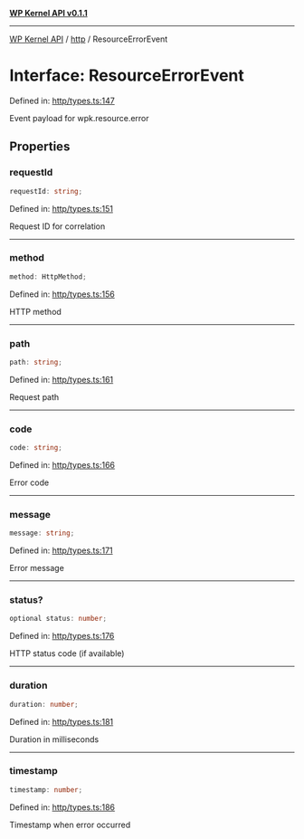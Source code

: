 [**WP Kernel API v0.1.1**](../../README.md)

---

[WP Kernel API](../../README.md) / [http](../README.md) / ResourceErrorEvent

# Interface: ResourceErrorEvent

Defined in: [http/types.ts:147](https://github.com/theGeekist/wp-kernel/blob/main/packages/kernel/src/http/types.ts#L147)

Event payload for wpk.resource.error

## Properties

### requestId

```ts
requestId: string;
```

Defined in: [http/types.ts:151](https://github.com/theGeekist/wp-kernel/blob/main/packages/kernel/src/http/types.ts#L151)

Request ID for correlation

---

### method

```ts
method: HttpMethod;
```

Defined in: [http/types.ts:156](https://github.com/theGeekist/wp-kernel/blob/main/packages/kernel/src/http/types.ts#L156)

HTTP method

---

### path

```ts
path: string;
```

Defined in: [http/types.ts:161](https://github.com/theGeekist/wp-kernel/blob/main/packages/kernel/src/http/types.ts#L161)

Request path

---

### code

```ts
code: string;
```

Defined in: [http/types.ts:166](https://github.com/theGeekist/wp-kernel/blob/main/packages/kernel/src/http/types.ts#L166)

Error code

---

### message

```ts
message: string;
```

Defined in: [http/types.ts:171](https://github.com/theGeekist/wp-kernel/blob/main/packages/kernel/src/http/types.ts#L171)

Error message

---

### status?

```ts
optional status: number;
```

Defined in: [http/types.ts:176](https://github.com/theGeekist/wp-kernel/blob/main/packages/kernel/src/http/types.ts#L176)

HTTP status code (if available)

---

### duration

```ts
duration: number;
```

Defined in: [http/types.ts:181](https://github.com/theGeekist/wp-kernel/blob/main/packages/kernel/src/http/types.ts#L181)

Duration in milliseconds

---

### timestamp

```ts
timestamp: number;
```

Defined in: [http/types.ts:186](https://github.com/theGeekist/wp-kernel/blob/main/packages/kernel/src/http/types.ts#L186)

Timestamp when error occurred
